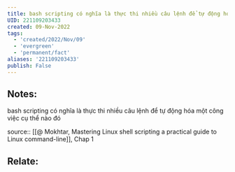 ```yaml
---
title: bash scripting có nghĩa là thực thi nhiều câu lệnh để tự động hóa một công việc cụ thể nào đó
UID: 221109203433
created: 09-Nov-2022
tags:
  - 'created/2022/Nov/09'
  - 'evergreen'
  - 'permanent/fact'
aliases: '221109203433'
publish: False
---
```

## Notes:
bash scripting có nghĩa là thực thi nhiều câu lệnh để tự động hóa một công việc cụ thể nào đó

source:: [[@ Mokhtar, Mastering Linux shell scripting a practical guide to Linux command-line]], Chap 1

## Relate:

